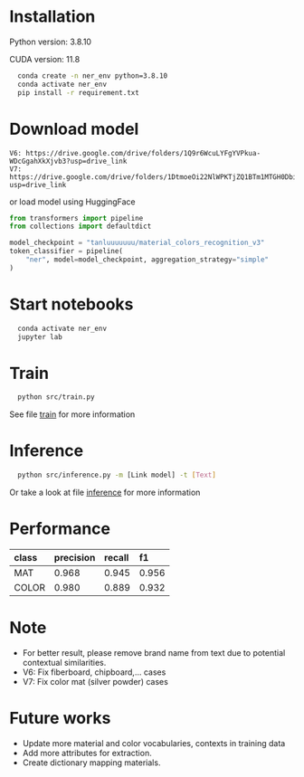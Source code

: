 # Installation
Python version: 3.8.10

CUDA version: 11.8
```bash
  conda create -n ner_env python=3.8.10 
  conda activate ner_env
  pip install -r requirement.txt
```

# Download model
```
V6: https://drive.google.com/drive/folders/1Q9r6WcuLYFgYVPkua-WDcGgahXkXjvb3?usp=drive_link
V7: https://drive.google.com/drive/folders/1DtmoeOi22NlWPKTjZQ1BTm1MTGH0Dbiv?usp=drive_link
```
or load model using HuggingFace
```python
from transformers import pipeline
from collections import defaultdict

model_checkpoint = "tanluuuuuuu/material_colors_recognition_v3"
token_classifier = pipeline(
    "ner", model=model_checkpoint, aggregation_strategy="simple"
)
```
# Start notebooks
```bash
  conda activate ner_env
  jupyter lab
```

# Train
```bash
  python src/train.py
```
See file [train](./notebooks/train.ipynb) for more information

# Inference
```bash
  python src/inference.py -m [Link model] -t [Text]
```
Or take a look at file [inference](./notebooks/inference.ipynb) for more information

# Performance 
| class     | precision| recall   |f1     |
| :-------- | :------- | :------- |:------|
| MAT       | 0.968    | 0.945    | 0.956 |
| COLOR     | 0.980    | 0.889    | 0.932 |

# Note
- For better result, please remove brand name from text due to  potential contextual similarities.
- V6: Fix fiberboard, chipboard,... cases
- V7: Fix color mat (silver powder) cases

# Future works
- Update more material and color vocabularies, contexts in training data
- Add more attributes for extraction.
- Create dictionary mapping materials.
